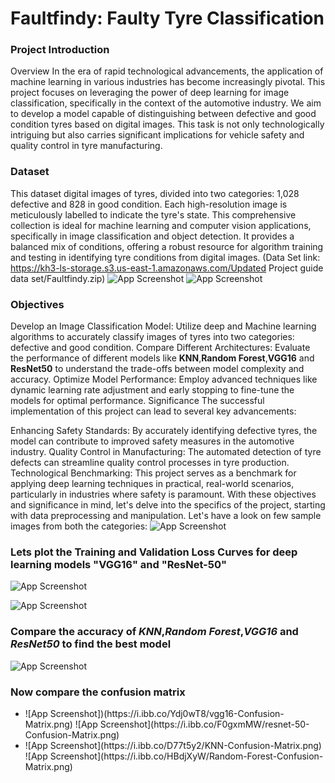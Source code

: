 
# Faultfindy: Faulty Tyre Classification

### Project Introduction
Overview In the era of rapid technological advancements, the application of machine learning in various industries has become increasingly pivotal. This project focuses on leveraging the power of deep learning for image classification, specifically in the context of the automotive industry. We aim to develop a model capable of distinguishing between defective and good condition tyres based on digital images. This task is not only technologically intriguing but also carries significant implications for vehicle safety and quality control in tyre manufacturing.
### Dataset
This dataset digital images of tyres, divided into two categories: 1,028 defective and 828 in good condition. Each high-resolution image is meticulously labelled to indicate the tyre's state. This comprehensive collection is ideal for machine learning and computer vision applications, specifically in image classification and object detection. It provides a balanced mix of conditions, offering a robust resource for algorithm training and testing in identifying tyre conditions from digital images. 
(Data Set link: https://kh3-ls-storage.s3.us-east-1.amazonaws.com/Updated Project guide data set/Faultfindy.zip)
![App Screenshot](https://i.ibb.co/H2p77qB/Tyre-Condition-Count-Plot.png) ![App Screenshot](https://i.ibb.co/sjq0Pbs/observed-category-proportion.png)

### Objectives
Develop an Image Classification Model: Utilize deep and Machine learning algorithms to accurately classify images of tyres into two categories: defective and good condition. Compare Different Architectures: Evaluate the performance of different models like **KNN**,**Random Forest**,**VGG16** and **ResNet50** to understand the trade-offs between model complexity and accuracy. Optimize Model Performance: Employ advanced techniques like dynamic learning rate adjustment and early stopping to fine-tune the models for optimal performance. Significance The successful implementation of this project can lead to several key advancements:

Enhancing Safety Standards: By accurately identifying defective tyres, the model can contribute to improved safety measures in the automotive industry. Quality Control in Manufacturing: The automated detection of tyre defects can streamline quality control processes in tyre production. Technological Benchmarking: This project serves as a benchmark for applying deep learning techniques in practical, real-world scenarios, particularly in industries where safety is paramount. With these objectives and significance in mind, let's delve into the specifics of the project, starting with data preprocessing and manipulation.
Let's have a look on few sample images from both the categories:
![App Screenshot](https://i.ibb.co/RB2V2VQ/explore-data-Set.png)

### Lets plot the Training and Validation Loss Curves for deep learning models "VGG16" and "ResNet-50" 
![App Screenshot](https://i.ibb.co/LC3xR2L/Training-Validation-Accuracy-for-VGG16.png)

![App Screenshot](https://i.ibb.co/0Vv9y3f/Training-Validation-Accuracy-for-Res-Net-50.png)

### Compare the accuracy of ***KNN***,***Random Forest***,***VGG16*** and ***ResNet50*** to find the best model
![App Screenshot](https://i.ibb.co/YZkyK35/best-model-vgg16.png)

### Now compare the confusion matrix
<ul>
  <li>  ![App Screenshot])(https://i.ibb.co/Ydj0wT8/vgg16-Confusion-Matrix.png)  ![App Screenshot](https://i.ibb.co/F0gxmMW/resnet-50-Confusion-Matrix.png)
  </li>
  <li>
![App Screenshot](https://i.ibb.co/D77t5y2/KNN-Confusion-Matrix.png) ![App Screenshot](https://i.ibb.co/HBdjXyW/Random-Forest-Confusion-Matrix.png)

  </li>
</ul>





